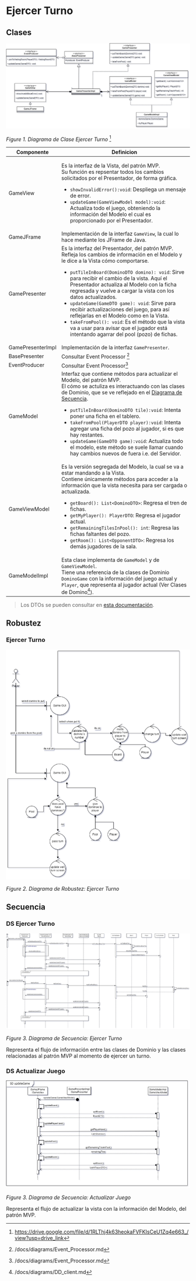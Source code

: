 # Ejercer Turno

## Clases

![Figure1](/docs/imgs/CD_ejercer_turno.png)

_Figure 1. Diagrama de Clase Ejercer Turno_ [^1]

| Componente        | Definicion                                                                                                                                                                                                                                                                                                                                                                                                                                                                                                                                                                                                                                              |
| ----------------- | ------------------------------------------------------------------------------------------------------------------------------------------------------------------------------------------------------------------------------------------------------------------------------------------------------------------------------------------------------------------------------------------------------------------------------------------------------------------------------------------------------------------------------------------------------------------------------------------------------------------------------------------------------- |
| GameView          | <p>Es la interfaz de la Vista, del patrón MVP. <br> Su función es repsentar todos los cambios solicitados por el Presentador, de forma gráfica.</p><ul><li>`showInvalidError():void`: Despliega un mensaje de error.</li><li>`updateGame(GameViewModel model):void`: Actualiza todo el juego, obteniendo la información del Modelo el cual es proporcionado por el Presentador.</li></ul>                                                                                                                                                                                                                                                               |
| GameJFrame        | Implementación de la interfaz `GameView`, la cual lo hace mediante los JFrame de Java.                                                                                                                                                                                                                                                                                                                                                                                                                                                                                                                                                                  |
| GamePresenter     | Es la interfaz del Presentador, del patrón MVP. <br> Refleja los cambios de información en el Modelo y le dice a la Vista cómo comportarse.<ul><li>`putTileInBoard(DominoDTO domino): void`: Sirve para recibir el cambio de la vista. Aquí el Presentador actualiza al Modelo con la ficha regresada y vuelve a cargar la vista con los datos actualizados.<li>`updateGame(GameDTO game): void`: Sirve para recibir actualizaciones del juego, para así reflejarlas en el Modelo como en la Vista. <li>`takeFromPool(): void`: Es el método que la vista va a usar para avisar que el jugador está intentando agarrar del pool (pozo) de fichas. </ul> |
| GamePresenterImpl | Implementación de la interfaz `GamePresenter`.                                                                                                                                                                                                                                                                                                                                                                                                                                                                                                                                                                                                          |
| BasePresenter     | Consultar Event Processor [^2]                                                                                                                                                                                                                                                                                                                                                                                                                                                                                                                                                                                                                          |
| EventProducer     | Consultar Event Processor[^2]                                                                                                                                                                                                                                                                                                                                                                                                                                                                                                                                                                                                                           |
| GameModel         | Interfaz que contiene métodos para actualizar el Modelo, del patrón MVP.<br>El cómo se actuliza es  interactuando con las clases de Dominio, que se ve reflejado en el [Diagrama de Secuencia](#ds-ejercer-turno).<ul><li>`putTileInBoard(DominoDTO tile):void`: Intenta poner una ficha en el tablero.<li>`takeFromPool(PlayerDTO player):void`: Intenta agregar una ficha del pozo al jugador, si es que hay restantes.</li><li>`updateGame(GameDTO game):void`: Actualiza todo el modelo, este método se suele llamar cuando hay cambios nuevos de fuera i.e. del Servidor.</li></ul>                                                                |
| GameViewModel     | Es la versión segregada del Modelo, la cual se va a estar mandando a la Vista.<br>Contiene únicamente métodos para acceder a la información que la vista necesita para ser cargada o actualizada.<ul><li>`getBoard(): List<DominoDTO>`: Regresa el tren de fichas.<li>`getMyPlayer(): PlayerDTO`: Regresa el jugador actual.</li><li>`getRemainingTilesInPool(): int`: Regresa las fichas faltantes del pozo.</li><li>`getRoom(): List<OpponentDTO>`: Regresa los demás jugadores de la sala. </li></ul>                                                                                                                                                |
| GameModelImpl     | Esta clase implementa de `GameModel` y de `GameViewModel`. <br>Tiene una referencia de la clases de Dominio `DominoGame` con la información del juego actual y `Player`, que representa al jugador actual (Ver Clases de Domino[^3]).                                                                                                                                                                                                                                                                                                                                                                                                                   |

> Los DTOs se pueden consultar en [esta documentación](/docs/diagrams/dtos.md#clases).

## Robustez

### Ejercer Turno

![Figure2](/docs/imgs/robustness_ejercer_turno.png)

_Figure 2. Diagrama de Robustez: Ejercer Turno_

## Secuencia

### DS Ejercer Turno

![Figure3](/docs/imgs/SD_ejercer_turno.png)

_Figure 3. Diagrama de Secuencia: Ejercer Turno_

Representa el flujo de información entre las clases de Dominio y las clases relacionadas al patrón MVP al momento de ejercer un turno.

### DS Actualizar Juego

![Figure3](/docs/imgs/SD_update_game.png)

_Figure 3. Diagrama de Secuencia: Actualizar Juego_

Representa el flujo de actualizar la vista con la información del Modelo, del patrón MVP.


[^1]: https://drive.google.com/file/d/1RLThj4k63heokaFVFKIsCeU1Zq4e663_/view?usp=drive_link
[^2]: /docs/diagrams/Event_Processor.md
[^3]: /docs/diagrams/DD_client.md